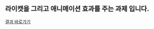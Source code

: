 ## 라이캣을 그리고 애니메이션 효과를 주는 과제 입니다.

[결과 바로가기](https://github.com/sohyeonAn/front-end-school-html/tree/main/과제/라이캣/index.html)